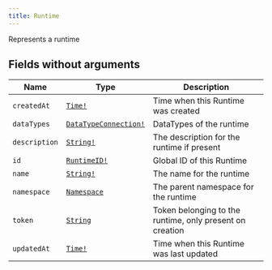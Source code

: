 ```yaml
---
title: Runtime
---
```


Represents a runtime

## Fields without arguments

| Name | Type | Description |
|------|------|-------------|
| `createdAt` | [`Time!`](../scalar/time.md) | Time when this Runtime was created |
| `dataTypes` | [`DataTypeConnection!`](../object/datatypeconnection.md) | DataTypes of the runtime |
| `description` | [`String!`](../scalar/string.md) | The description for the runtime if present |
| `id` | [`RuntimeID!`](../scalar/runtimeid.md) | Global ID of this Runtime |
| `name` | [`String!`](../scalar/string.md) | The name for the runtime |
| `namespace` | [`Namespace`](../object/namespace.md) | The parent namespace for the runtime |
| `token` | [`String`](../scalar/string.md) | Token belonging to the runtime, only present on creation |
| `updatedAt` | [`Time!`](../scalar/time.md) | Time when this Runtime was last updated |

